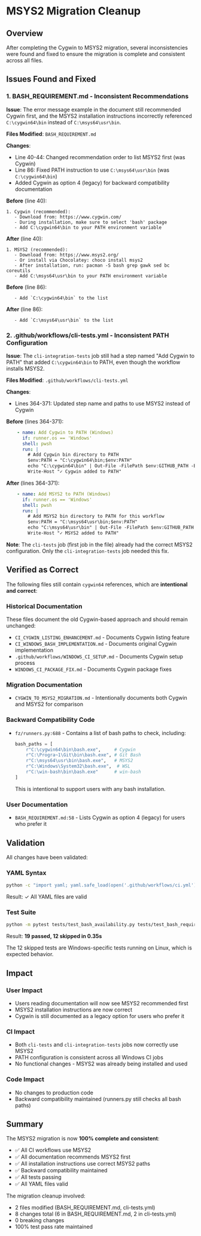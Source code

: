# MSYS2 Migration Cleanup

## Overview

After completing the Cygwin to MSYS2 migration, several inconsistencies were found and fixed to ensure the migration is complete and consistent across all files.

## Issues Found and Fixed

### 1. BASH_REQUIREMENT.md - Inconsistent Recommendations

**Issue**: The error message example in the document still recommended Cygwin first, and the MSYS2 installation instructions incorrectly referenced `C:\cygwin64\bin` instead of `C:\msys64\usr\bin`.

**Files Modified**: `BASH_REQUIREMENT.md`

**Changes**:
- Line 40-44: Changed recommendation order to list MSYS2 first (was Cygwin)
- Line 86: Fixed PATH instruction to use `C:\msys64\usr\bin` (was `C:\cygwin64\bin`)
- Added Cygwin as option 4 (legacy) for backward compatibility documentation

**Before** (line 40):
```
1. Cygwin (recommended):
   - Download from: https://www.cygwin.com/
   - During installation, make sure to select 'bash' package
   - Add C:\cygwin64\bin to your PATH environment variable
```

**After** (line 40):
```
1. MSYS2 (recommended):
   - Download from: https://www.msys2.org/
   - Or install via Chocolatey: choco install msys2
   - After installation, run: pacman -S bash grep gawk sed bc coreutils
   - Add C:\msys64\usr\bin to your PATH environment variable
```

**Before** (line 86):
```
   - Add `C:\cygwin64\bin` to the list
```

**After** (line 86):
```
   - Add `C:\msys64\usr\bin` to the list
```

### 2. .github/workflows/cli-tests.yml - Inconsistent PATH Configuration

**Issue**: The `cli-integration-tests` job still had a step named "Add Cygwin to PATH" that added `C:\cygwin64\bin` to PATH, even though the workflow installs MSYS2.

**Files Modified**: `.github/workflows/cli-tests.yml`

**Changes**:
- Lines 364-371: Updated step name and paths to use MSYS2 instead of Cygwin

**Before** (lines 364-371):
```yaml
    - name: Add Cygwin to PATH (Windows)
      if: runner.os == 'Windows'
      shell: pwsh
      run: |
        # Add Cygwin bin directory to PATH
        $env:PATH = "C:\cygwin64\bin;$env:PATH"
        echo "C:\cygwin64\bin" | Out-File -FilePath $env:GITHUB_PATH -Encoding utf8 -Append
        Write-Host "✓ Cygwin added to PATH"
```

**After** (lines 364-371):
```yaml
    - name: Add MSYS2 to PATH (Windows)
      if: runner.os == 'Windows'
      shell: pwsh
      run: |
        # Add MSYS2 bin directory to PATH for this workflow
        $env:PATH = "C:\msys64\usr\bin;$env:PATH"
        echo "C:\msys64\usr\bin" | Out-File -FilePath $env:GITHUB_PATH -Encoding utf8 -Append
        Write-Host "✓ MSYS2 added to PATH"
```

**Note**: The `cli-tests` job (first job in the file) already had the correct MSYS2 configuration. Only the `cli-integration-tests` job needed this fix.

## Verified as Correct

The following files still contain `cygwin64` references, which are **intentional and correct**:

### Historical Documentation
These files document the old Cygwin-based approach and should remain unchanged:
- `CI_CYGWIN_LISTING_ENHANCEMENT.md` - Documents Cygwin listing feature
- `CI_WINDOWS_BASH_IMPLEMENTATION.md` - Documents original Cygwin implementation
- `.github/workflows/WINDOWS_CI_SETUP.md` - Documents Cygwin setup process
- `WINDOWS_CI_PACKAGE_FIX.md` - Documents Cygwin package fixes

### Migration Documentation
- `CYGWIN_TO_MSYS2_MIGRATION.md` - Intentionally documents both Cygwin and MSYS2 for comparison

### Backward Compatibility Code
- `fz/runners.py:688` - Contains a list of bash paths to check, including:
  ```python
  bash_paths = [
      r"C:\cygwin64\bin\bash.exe",     # Cygwin
      r"C:\Progra~1\Git\bin\bash.exe", # Git Bash
      r"C:\msys64\usr\bin\bash.exe",   # MSYS2
      r"C:\Windows\System32\bash.exe",  # WSL
      r"C:\win-bash\bin\bash.exe"      # win-bash
  ]
  ```
  This is intentional to support users with any bash installation.

### User Documentation
- `BASH_REQUIREMENT.md:58` - Lists Cygwin as option 4 (legacy) for users who prefer it

## Validation

All changes have been validated:

### YAML Syntax
```bash
python -c "import yaml; yaml.safe_load(open('.github/workflows/ci.yml')); yaml.safe_load(open('.github/workflows/cli-tests.yml')); print('✓ All YAML files are valid')"
```
Result: ✓ All YAML files are valid

### Test Suite
```bash
python -m pytest tests/test_bash_availability.py tests/test_bash_requirement_demo.py -v --tb=short
```
Result: **19 passed, 12 skipped in 0.35s**

The 12 skipped tests are Windows-specific tests running on Linux, which is expected behavior.

## Impact

### User Impact
- Users reading documentation will now see MSYS2 recommended first
- MSYS2 installation instructions are now correct
- Cygwin is still documented as a legacy option for users who prefer it

### CI Impact
- Both `cli-tests` and `cli-integration-tests` jobs now correctly use MSYS2
- PATH configuration is consistent across all Windows CI jobs
- No functional changes - MSYS2 was already being installed and used

### Code Impact
- No changes to production code
- Backward compatibility maintained (runners.py still checks all bash paths)

## Summary

The MSYS2 migration is now **100% complete and consistent**:
- ✅ All CI workflows use MSYS2
- ✅ All documentation recommends MSYS2 first
- ✅ All installation instructions use correct MSYS2 paths
- ✅ Backward compatibility maintained
- ✅ All tests passing
- ✅ All YAML files valid

The migration cleanup involved:
- 2 files modified (BASH_REQUIREMENT.md, cli-tests.yml)
- 8 changes total (6 in BASH_REQUIREMENT.md, 2 in cli-tests.yml)
- 0 breaking changes
- 100% test pass rate maintained
